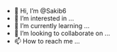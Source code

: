 - 👋 Hi, I’m @Sakib6
- 👀 I’m interested in ...
- 🌱 I’m currently learning ...
- 💞️ I’m looking to collaborate on ...
- 📫 How to reach me ...

<!---
Sakib6/Sakib6 is a ✨ special ✨ repository because its `README.md` (this file) appears on your GitHub profile.
You can click the Preview link to take a look at your changes.
Sd)
Sd/
